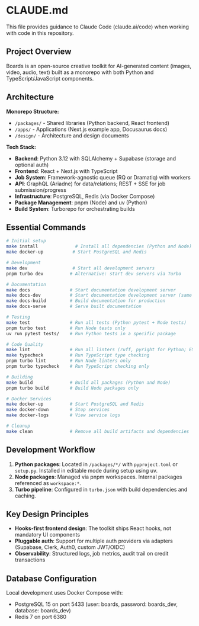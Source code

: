 # CLAUDE.md

This file provides guidance to Claude Code (claude.ai/code) when working with code in this repository.

## Project Overview

Boards is an open-source creative toolkit for AI-generated content (images, video, audio, text) built as a monorepo with both Python and TypeScript/JavaScript components.

## Architecture

**Monorepo Structure:**
- `/packages/` - Shared libraries (Python backend, React frontend)
- `/apps/` - Applications (Next.js example app, Docusaurus docs)
- `/design/` - Architecture and design documents

**Tech Stack:**
- **Backend**: Python 3.12 with SQLAlchemy + Supabase (storage and optional auth)
- **Frontend**: React + Next.js with TypeScript
- **Job System**: Framework-agnostic queue (RQ or Dramatiq) with workers
- **API**: GraphQL (Ariadne) for data/relations; REST + SSE for job submission/progress
- **Infrastructure**: PostgreSQL, Redis (via Docker Compose)
- **Package Management**: pnpm (Node) and uv (Python)
- **Build System**: Turborepo for orchestrating builds

## Essential Commands

```bash
# Initial setup
make install              # Install all dependencies (Python and Node)
make docker-up           # Start PostgreSQL and Redis

# Development
make dev                 # Start all development servers
pnpm turbo dev          # Alternative: start dev servers via Turbo

# Documentation
make docs               # Start documentation development server
make docs-dev           # Start documentation development server (same as above)
make docs-build         # Build documentation for production
make docs-serve         # Serve built documentation

# Testing
make test               # Run all tests (Python pytest + Node tests)
pnpm turbo test         # Run Node tests only
uv run pytest tests/    # Run Python tests in a specific package

# Code Quality
make lint               # Run all linters (ruff, pyright for Python; ESLint for JS)
make typecheck          # Run TypeScript type checking
pnpm turbo lint         # Run Node linters only
pnpm turbo typecheck    # Run TypeScript checking only

# Building
make build              # Build all packages (Python and Node)
pnpm turbo build        # Build Node packages only

# Docker Services
make docker-up          # Start PostgreSQL and Redis
make docker-down        # Stop services
make docker-logs        # View service logs

# Cleanup
make clean              # Remove all build artifacts and dependencies
```

## Development Workflow

1. **Python packages**: Located in `/packages/*/` with `pyproject.toml` or `setup.py`. Installed in editable mode during setup using uv.
2. **Node packages**: Managed via pnpm workspaces. Internal packages referenced as `workspace:*`.
3. **Turbo pipeline**: Configured in `turbo.json` with build dependencies and caching.

## Key Design Principles

- **Hooks-first frontend design**: The toolkit ships React hooks, not mandatory UI components
- **Pluggable auth**: Support for multiple auth providers via adapters (Supabase, Clerk, Auth0, custom JWT/OIDC)
- **Observability**: Structured logs, job metrics, audit trail on credit transactions

## Database Configuration

Local development uses Docker Compose with:
- PostgreSQL 15 on port 5433 (user: boards, password: boards_dev, database: boards_dev)
- Redis 7 on port 6380